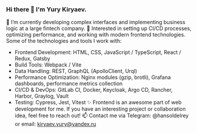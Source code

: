 ### Hi there 👋 I'm Yury Kiryaev. 
🔭 I’m currently developing complex interfaces and implementing business logic at a large fintech company. 
🌱 Interested in setting up CI/CD processes, optimizing performance, and working with modern frontend technologies.  
Some of the technologies and tools I work with:   
 - Frontend Development:  HTML, CSS, JavaScript / TypeScript, React / Redux, Gatsby  
 - Build Tools:  Webpack / Vite  
 - Data Handling:  REST, GraphQL (ApolloClient, Urql)  
 - Performance Optimization:  Nginx modules (gzip, brotli), Grafana dashboards, performance metrics collection  
 - CI/CD & DevOps:  GitLab CI, Docker, Keycloak, Argo CD, Rancher, Harbor, Graylog, Vault  
 - Testing:  Cypress, Jest, Vitest
✨ Frontend is an awesome part of web development for me. If you have an interesting project or collaboration idea, feel free to reach out! 
📫 Contact me via Telegram:  @hansoldelrey  or email:  kiryaev.yury@yandex.ru  
